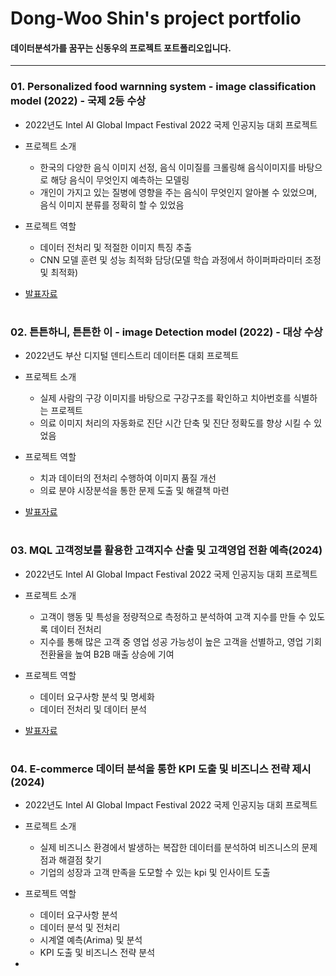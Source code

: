 # Dong-Woo Shin's project portfolio
 
#### 데이터분석가를 꿈꾸는 신동우의 프로젝트 포트폴리오입니다.
---

### 01. Personalized food warnning system - image classification model (2022) - 국제 2등 수상
- 2022년도 Intel AI Global Impact Festival 2022 국제 인공지능 대회 프로젝트
- 프로젝트 소개
   - 한국의 다양한 음식 이미지 선정, 음식 이미질를 크롤링해 음식이미지를 바탕으로 해당 음식이 무엇인지 예측하는 모델링
   - 개인이 가지고 있는 질병에 영향을 주는 음식이 무엇인지 알아볼 수 있었으며, 음식 이미지 분류를 정확히 할 수 있었음
- 프로젝트 역할
  - 데이터 전처리 및 적절한 이미지 특징 추출
  - CNN 모델 훈련 및 성능 최적화 담당(모델 학습 과정에서 하이퍼파라미터 조정 및 최적화)
    
- [발표자료](https://github.com/XHIN98/Portfolio_XHIN98/blob/main/personalized%20food%20warning%20system.pdf)

#   

 
### 02. 튼튼하니, 튼튼한 이 - image Detection model (2022) - 대상 수상
- 2022년도 부산 디지털 덴티스트리 데이터톤 대회 프로젝트
- 프로젝트 소개
   - 실제 사람의 구강 이미지를 바탕으로 구강구조를 확인하고 치아번호를 식별하는 프로젝트 
   - 의료 이미지 처리의 자동화로 진단 시간 단축 및 진단 정확도를 향상 시킬 수 있었음 
- 프로젝트 역할
  - 치과 데이터의 전처리 수행하여 이미지 품질 개선
  - 의료 분야 시장분석을 통한 문제 도출 및 해결책 마련
    
- [발표자료](https://github.com/XHIN98/Portfolio_XHIN98/blob/main/%E1%84%90%E1%85%B3%E1%86%AB%E1%84%90%E1%85%B3%E1%86%AB%E1%84%92%E1%85%A1%E1%84%82%E1%85%B5%2C%20%E1%84%90%E1%85%B3%E1%86%AB%E1%84%90%E1%85%B3%E1%86%AB%E1%84%92%E1%85%A1%E1%86%AB%20%E1%84%8B%E1%85%B5.pdf)

#   

### 03. MQL 고객정보를 활용한 고객지수 산출 및 고객영업 전환 예측(2024)
- 2022년도 Intel AI Global Impact Festival 2022 국제 인공지능 대회 프로젝트
- 프로젝트 소개
   - 고객이 행동 및 특성을 정량적으로 측정하고 분석하여 고객 지수를 만들 수 있도록 데이터 전처리
   - 지수를 통해 많은 고객 중 영업 성공 가능성이 높은 고객을 선별하고, 영업 기회 전환율을 높여 B2B 매출 상승에 기여
- 프로젝트 역할
  - 데이터 요구사항 분석 및 명세화
  - 데이터 전처리 및 데이터 분석
 
- [발표자료](https://github.com/XHIN98/Portfolio_XHIN98/blob/main/MQL%20%E1%84%80%E1%85%A9%E1%84%80%E1%85%A2%E1%86%A8%E1%84%8C%E1%85%A5%E1%86%BC%E1%84%87%E1%85%A9%E1%84%85%E1%85%B3%E1%86%AF%20%E1%84%92%E1%85%AA%E1%86%AF%E1%84%8B%E1%85%AD%E1%86%BC%E1%84%92%E1%85%A1%E1%86%AB%20%E1%84%80%E1%85%A9%E1%84%80%E1%85%A2%E1%86%A8%E1%84%8C%E1%85%B5%E1%84%89%E1%85%AE%20%E1%84%89%E1%85%A1%E1%86%AB%E1%84%8E%E1%85%AE%E1%86%AF%20%E1%84%86%E1%85%B5%E1%86%BE%20%E1%84%80%E1%85%A9%E1%84%80%E1%85%A2%E1%86%A8%E1%84%8B%E1%85%A7%E1%86%BC%E1%84%8B%E1%85%A5%E1%86%B8%20%E1%84%8C%E1%85%A5%E1%86%AB%E1%84%92%E1%85%AA%E1%86%AB%20%E1%84%8B%E1%85%A8%E1%84%8E%E1%85%B3%E1%86%A8.pdf)

#   

 
### 04. E-commerce 데이터 분석을 통한 KPI 도출 및 비즈니스 전략 제시(2024)
- 2022년도 Intel AI Global Impact Festival 2022 국제 인공지능 대회 프로젝트
- 프로젝트 소개
   - 실제 비즈니스 환경에서 발생하는 복잡한 데이터를 분석하여 비즈니스의 문제점과 해결점 찾기
   - 기업의 성장과 고객 만족을 도모할 수 있는 kpi 및 인사이트 도출 
- 프로젝트 역할
  - 데이터 요구사항 분석
  - 데이터 분석 및 전처리
  - 시계열 예측(Arima) 및 분석
  - KPI 도출 및 비즈니스 전략 분석

- 
